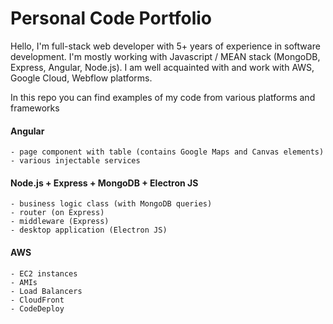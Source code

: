 # Personal Code Portfolio

Hello, I'm full-stack web developer with 5+ years of experience in software development. I'm mostly working with Javascript / MEAN stack (MongoDB, Express, Angular, Node.js).
I am well acquainted with and work with AWS, Google Cloud, Webflow platforms.

In this repo you can find examples of my code from various platforms and frameworks

#### Angular

    - page component with table (contains Google Maps and Canvas elements)
    - various injectable services

#### Node.js + Express + MongoDB + Electron JS

    - business logic class (with MongoDB queries)
    - router (on Express)
    - middleware (Express)
    - desktop application (Electron JS)

#### AWS

    - EC2 instances
    - AMIs
    - Load Balancers
    - CloudFront
    - CodeDeploy
